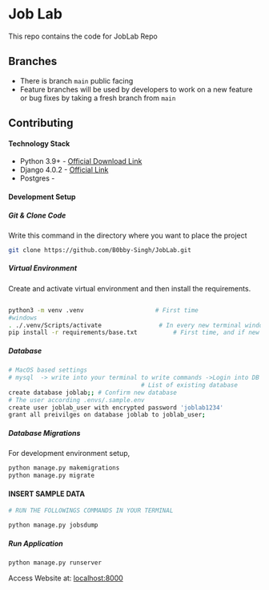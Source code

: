 # Job Lab  #
This repo contains the code for JobLab Repo 

## Branches
* There is  branch `main` public facing
* Feature branches will be used by developers to work on a new feature or bug fixes by taking a fresh branch from `main`


## Contributing

#### Technology Stack
* Python 3.9+ - [Official Download Link](https://www.python.org/downloads/)
* Django 4.0.2 - [Official Link](https://www.djangoproject.com/)
* Postgres -


#### Development Setup
##### Git & Clone Code
Write this command in the directory where you want to place the project 

```bash
git clone https://github.com/B0bby-Singh/JobLab.git
```

##### Virtual Environment
Create and activate virtual environment and then install the requirements. 
```bash

python3 -m venv .venv                    # First time
#windows
. ./.venv/Scripts/activate                # In every new terminal window
pip install -r requirements/base.txt          # First time, and if new package is added
```

##### Database 
```bash
# MacOS based settings
# mysql  -> write into your terminal to write commands ->Login into DB user
                                     # List of existing database
create database joblab;; # Confirm new database 
# The user according .envs/.sample.env
create user joblab_user with encrypted password 'joblab1234'
grant all preivilges on database joblab to joblab_user;

```

##### Database Migrations
For development environment setup,

```bash
python manage.py makemigrations
python manage.py migrate
```

#### INSERT SAMPLE DATA
```bash
# RUN THE FOLLOWINGS COMMANDS IN YOUR TERMINAL

python manage.py jobsdump
```

##### Run Application
```bash
python manage.py runserver

```

Access Website at: [localhost:8000](localhost:8000)


